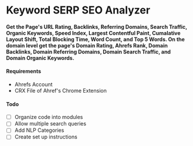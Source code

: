 # Keyword SERP SEO Analyzer
#### Get the Page's URL Rating, Backlinks, Referring Domains, Search Traffic, Organic Keywords, Speed Index, Largest Contentful Paint, Cumalative Layout Shift, Total Blocking Time, Word Count, and Top 5 Words. On the domain level get the page's Domain Rating, Ahrefs Rank, Domain Backlinks, Domain Referring Domains, Domain Search Traffic, and Domain Organic Keywords.

#### Requirements
* Ahrefs Account
* CRX File of Ahref's Chrome Extension

#### Todo
- [ ] Organize code into modules
- [ ] Allow multiple search queries 
- [ ] Add NLP Categories
- [ ] Create set up instructions
